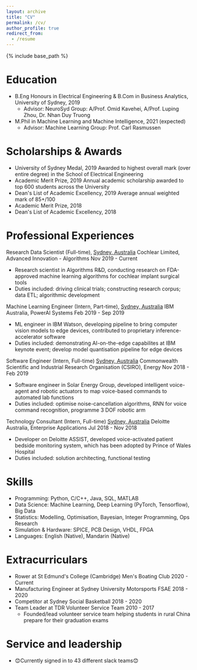 ```yaml
---
layout: archive
title: "CV"
permalink: /cv/
author_profile: true
redirect_from:
  - /resume
---
```


{% include base_path %}

Education
======
* B.Eng Honours in Electrical Engineering & B.Com in Business Analytics, University of Sydney, 2019
  * Advisor: NeuroSyd Group: A/Prof. Omid Kavehei, A/Prof. Luping Zhou, Dr. Nhan Duy Truong
* M.Phil in Machine Learning and Machine Intelligence, 2021 (expected)
  * Advisor: Machine Learning Group: Prof. Carl Rasmussen

Scholarships & Awards
======
* University of Sydney Medal, 2019
Awarded to highest overall mark (over entire degree) in the School of Electrical Engineering
* Academic Merit Prize, 2019
Annual academic scholarship awarded to top 600 students across the University
* Dean's List of Academic Excellency, 2019
Average annual weighted mark of 85+/100
* Academic Merit Prize, 2018
* Dean's List of Academic Excellency, 2018

Professional Experiences
======
Research Data Scientist (Full-time), <u>Sydney, Australia</u>
Cochlear Limited, Advanced Innovation - Algorithms Nov 2019 - Current
  * Research scientist in Algorithms R&D, conducting research on FDA-approved machine learning algorithms for cochlear implant surgical tools
  * Duties included: driving clinical trials; constructing research corpus; data ETL; algorithmic development

Machine Learning Engineer (Intern, Part-time), <u>Sydney, Australia</u>
IBM Australia, PowerAI Systems Feb 2019 - Sep 2019
  * ML engineer in IBM Watson, developing pipeline to bring computer vision models to edge devices, contributed to proprietary inference-accelerator software
  * Duties included: demonstrating AI-on-the-edge capabilites at IBM keynote event; develop model quantisation pipeline for edge devices
  
Software Engineer (Intern, Full-time) <u>Sydney, Australia</u>
Commonwealth Scientific and Industrial Research Organisation (CSIRO), Energy Nov 2018 - Feb 2019
  * Software engineer in Solar Energy Group, developed intelligent voice-agent and robotic actuators to map voice-based commands to automated lab functions
  * Duties included: optimise noise-cancellation algorithms, RNN for voice command recognition, programme 3 DOF robotic arm

Technology Consultant (Intern, Full-time) <u>Sydney, Australia</u>
Deloitte Australia, Enterprise Applications Jul 2018 - Nov 2018
  * Developer on Deloitte ASSIST, developed voice-activated patient bedside monitoring system, which has been adopted by Prince of Wales Hospital
  * Duties included: solution architecting, functional testing

Skills
======
* Programming: Python, C/C++, Java, SQL, MATLAB
* Data Science: Machine Learning, Deep Learning (PyTorch, Tensorflow), Big Data
* Statistics: Modelling, Optimisation, Bayesian, Integer Programming, Ops Research
* Simulation & Hardware: SPICE, PCB Design, VHDL, FPGA
* Languages: English (Native), Mandarin (Native)
  
Extracurriculars
======
* Rower at St Edmund's College (Cambridge) Men's Boating Club 2020 - Current
* Manufacturing Engineer at Sydney University Motorsports FSAE 2018 - 2020
* Competitor at Sydney Social Basketball 2018 - 2020
* Team Leader at TDR Volunteer Service Team 2010 - 2017
  * Founded/lead volunteer service team helping students in rural China prepare for their graduation exams

Service and leadership
======
* 😊Currently signed in to 43 different slack teams😊
